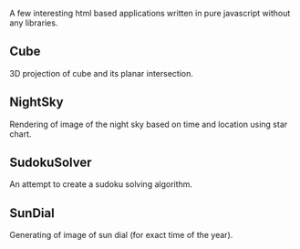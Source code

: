 A few interesting html based applications written in pure javascript without any libraries.

## Cube

3D projection of cube and its planar intersection.

## NightSky

Rendering of image of the night sky based on time and location using star chart.

## SudokuSolver

An attempt to create a sudoku solving algorithm.

## SunDial

Generating of image of sun dial (for exact time of the year).
